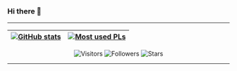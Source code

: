 ### Hi there 👋


<!--
**Secre827/Secre827** is a ✨ _special_ ✨ repository because its `README.md` (this file) appears on your GitHub profile.

Here are some ideas to get you started:

- 🔭 I’m currently working on ...
- 🌱 I’m currently learning ...
- 👯 I’m looking to collaborate on ...
- 🤔 I’m looking for help with ...
- 💬 Ask me about ...
- 📫 How to reach me: ...
- 😄 Pronouns: ...
- ⚡ Fun fact: ...
-->

---

| [![GitHub stats](https://github-readme-stats.vercel.app/api?username=Secre827&show_icons=true&theme=highcontrast&count_private=true)](https://github.com/Secre827?tab=repositories) | [![Most used PLs](https://github-readme-stats.vercel.app/api/top-langs/?username=Secre827&theme=highcontrast&langs_count=3&hide=html,css,ejs,jupyter%20notebook)](https://github.com/Secre827?tab=repositories) |
|:-:|:-:|

<p align="center">
	<img alt="Visitors" src="https://komarev.com/ghpvc/?username=Secre827&color=yellow&style=flat&label=visitors" />
	<img alt="Followers" src="https://img.shields.io/github/followers/Secre827?color=yellow" />
	<img alt="Stars" src="https://img.shields.io/github/stars/Secre827?color=yellow" />
</p>

---
